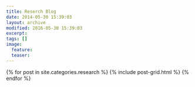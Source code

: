 ```yaml
---
title: Reserch Blog
date: 2014-05-30 15:39:03
layout: archive
modified: 2016-05-30 15:39:03
excerpt: 
tags: []
image:
  feature:
  teaser:
---
```


<div class="tiles">
{% for post in site.categories.research %}
  {% include post-grid.html %}
{% endfor %}
</div><!-- /.tiles -->
